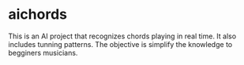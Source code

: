 # aichords
This is an AI project that recognizes chords playing in real time. It also includes tunning patterns. The objective is simplify the knowledge to begginers musicians.
